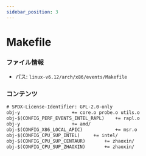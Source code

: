 ```yaml
---
sidebar_position: 3
---
```

# Makefile

### ファイル情報

- パス: `linux-v6.12/arch/x86/events/Makefile`

### コンテンツ

```txt
# SPDX-License-Identifier: GPL-2.0-only
obj-y					+= core.o probe.o utils.o
obj-$(CONFIG_PERF_EVENTS_INTEL_RAPL)	+= rapl.o
obj-y					+= amd/
obj-$(CONFIG_X86_LOCAL_APIC)            += msr.o
obj-$(CONFIG_CPU_SUP_INTEL)		+= intel/
obj-$(CONFIG_CPU_SUP_CENTAUR)		+= zhaoxin/
obj-$(CONFIG_CPU_SUP_ZHAOXIN)		+= zhaoxin/

```
